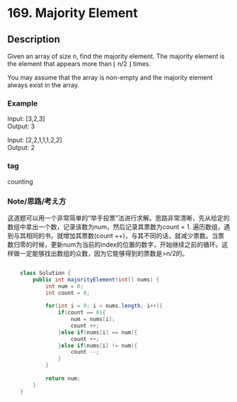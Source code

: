 # 169. Majority Element

## Description

Given an array of size n, find the majority element. The majority element is the element that appears more than ⌊ n/2 ⌋ times.

You may assume that the array is non-empty and the majority element always exist in the array.
### Example
Input: [3,2,3]  
Output: 3

Input: [2,2,1,1,1,2,2]  
Output: 2
### tag 
counting

### Note/思路/考え方
这道题可以用一个非常简单的“举手投票”法进行求解。思路非常清晰，先从给定的数组中拿出一个数，记录该数为num，然后记录其票数为count = 1. 遍历数组，遇到与其相同的书，就增加其票数(count ++)，与其不同的话，就减少票数。当票数归零的时候，更新num为当前的index的位置的数字，开始继续之前的循环。这样做一定能够找出数组的众数，因为它能够得到的票数是>n/2的。
```java

    class Solution {
	    public int majorityElement(int[] nums) {
	        int num = 0;
	        int count = 0;
	        
	        for(int i = 0; i < nums.length; i++){
	            if(count == 0){
	                num = nums[i];
	                count ++;
	            }else if(nums[i] == num){
	                count ++;
	            }else if(nums[i] != num){
	                count --;
	            }
	        }
	        
	        return num;
	    }
    }
```